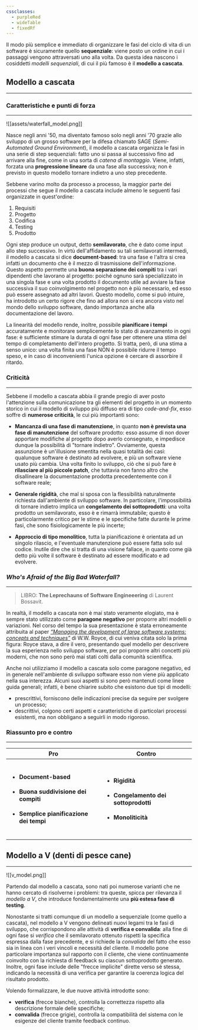 ```yaml
---
cssclasses:
  - purpleRed
  - wideTable
  - fixedRf
---
```


Il modo più semplice e immediato di organizzare le fasi del ciclo di vita di un software è sicuramente quello **sequenziale**: viene posto un ordine in cui i passaggi vengono attraversati uno alla volta. Da questa idea nascono i cosiddetti *modelli sequenziali*, di cui il più famoso è il **modello a cascata**.

## Modello a cascata
---
### Caratteristiche e punti di forza
---

![[assets/waterfall_model.png]]


Nasce negli anni '50, ma diventato famoso solo negli anni '70 grazie allo sviluppo di un grosso software per la difesa chiamato SAGE (*Semi-Automated Ground Environment*), il modello a cascata organizza le fasi in una serie di step sequenziali: fatto uno si passa al successivo fino ad arrivare alla fine, come in una sorta di *catena di montaggio*. Viene, infatti, forzata una **progressione lineare** da una fase alla successiva; non è previsto in questo modello tornare indietro a uno step precedente.

Sebbene varino molto da processo a processo, la maggior parte dei processi che segue il modello a cascata include almeno le seguenti fasi organizzate in quest'ordine:

1. Requisiti
2. Progetto
3. Codifica
4. Testing
5. Prodotto

Ogni step produce un output, detto **semilavorato**, che è dato come input allo step successivo. In virtù dell'affidamento su tali semilavorati intermedi, il modello a cascata si dice **document-based**: tra una fase e l'altra si crea infatti un documento che è il mezzo di trasmissione dell'informazione. Questo aspetto permette una **buona separazione dei compiti** tra i vari dipendenti che lavorano al progetto: poiché ognuno sarà specializzato in una singola fase e una volta prodotto il documento utile ad avviare la fase successiva il suo coinvolgimento nel progetto non è più necessario, ed esso può essere assegnato ad altri lavori. Questo modello, come si può intuire, ha introdotto un certo rigore che fino ad allora non si era ancora visto nel mondo dello sviluppo software, dando importanza anche alla documentazione del lavoro.

La linearità del modello rende, inoltre, possibile **pianificare i tempi** accuratamente e monitorare semplicemente lo stato di avanzamento in ogni fase: è sufficiente stimare la durata di ogni fase per ottenere una stima del tempo di completamento dell'intero progetto. Si tratta, però, di una stima a senso unico: una volta finita una fase NON è possibile ridurre il tempo speso, e in caso di inconvenienti l'unica opzione è cercare di assorbire il ritardo.

### Criticità
---

Sebbene il modello a cascata abbia il grande pregio di aver posto l'attenzione sulla comunicazione tra gli elementi del progetto in un momento storico in cui il modello di sviluppo più diffuso era di tipo *code-and-fix*, esso soffre di **numerose criticità**, le cui più importanti sono:

- **Mancanza di una fase di manutenzione**, in quanto **non è prevista una fase di manutenzione** del software prodotto: esso assume di non dover apportare modifiche al progetto dopo averlo consegnato, e impedisce dunque la possibilità di "tornare indietro". Ovviamente, questa assunzione è un'illusione smentita nella quasi totalità dei casi: qualunque software è destinato ad evolvere, e più un software viene usato più cambia. Una volta finito lo sviluppo, ciò che si può fare è **rilasciare al più piccole patch**, che tuttavia non fanno altro che disallineare la documentazione prodotta precedentemente con il software reale;

- **Generale rigidità**, che mal si sposa con la flessibilità naturalmente richiesta dall'ambiente di sviluppo software. In particolare, l'impossibilità di tornare indietro implica un **congelamento dei sottoprodotti**: una volta prodotto un semilavorato, esso è e rimarrà immutabile; questo è particolarmente critico per le stime e le specifiche fatte durante le prime fasi, che sono fisiologicamente le più incerte;

- **Approccio di tipo monolitico**, tutta la pianificazione è orientata ad un singolo rilascio, e l'eventuale manutenzione può essere fatta solo sul codice. Inutile dire che si tratta di una visione fallace, in quanto come già detto più volte il software è destinato ad essere modificato e ad evolvere.

### *Who's Afraid of the Big Bad Waterfall?*
---

> LIBRO: **The Leprechauns of Software Engineeering** di Laurent Bossavit.

In realtà, il modello a cascata non è mai stato veramente elogiato, ma è sempre stato utilizzato come **paragone negativo** per proporre altri modelli o variazioni. Nel corso del tempo la sua presentazione è stata erroneamente attribuita al paper [*“Managing the development of large software systems: concepts and techniques”*](https://dl.acm.org/doi/10.5555/41765.41801) di W.W. Royce, di cui veniva citata solo la prima figura: Royce stava, a dire il vero, presentando quel modello per descrivere la sua esperienza nello sviluppo software, per poi proporre altri concetti più moderni, che non sono però mai stati colti dalla comunità scientifica.

Anche noi utilizziamo il modello a cascata solo come paragone negativo, ed in generale nell'ambiente di sviluppo software esso non viene più applicato nella sua interezza. Alcuni suoi aspetti si sono però mantenuti come linee guida generali; infatti, è bene chiarire subito che esistono due tipi di modelli:

- prescrittivi, forniscono delle indicazioni precise da seguire per svolgere un processo;
- descrittivi, colgono certi aspetti e caratteristiche di particolari processi esistenti, ma non obbligano a seguirli in modo rigoroso.

### Riassunto pro e contro
---

| Pro                                                                                                                                           | Contro                                                                                                             |
| --------------------------------------------------------------------------------------------------------------------------------------------- | ------------------------------------------------------------------------------------------------------------------ |
| <ul><br><li>**Document-based**</li><br><li>**Buona suddivisione dei compiti**</li><br><li>**Semplice pianificazione dei tempi**</li><br></ul> | <ul><br><li>**Rigidità**</li><br><li>**Congelamento dei sottoprodotti**</li><br><li>**Monoliticità**</li><br></ul> |

## Modello a V (denti di pesce cane)
---

![[v_model.png]]

Partendo dal modello a cascata, sono nati poi numerose varianti che ne hanno cercato di risolverne i problemi: tra queste, spicca per rilevanza il *modello a V*, che introduce fondamentalmente una **più estesa fase di testing**.

Nonostante si tratti comunque di un modello a sequenziale (come quello a cascata), nel modello a V vengono delineati nuovi legami tra le fasi di sviluppo, che corrispondono alle attività di **verifica e convalida**: alla fine di ogni fase si *verifica* che il semilavorato ottenuto rispetti la specifica espressa dalla fase precedente, e si richiede la *convalida* del fatto che esso sia in linea con i veri vincoli e necessità del cliente. Il modello pone particolare importanza sul rapporto con il cliente, che viene continuamente coinvolto con la richiesta di feedback su ciascun sottoprodotto generato. Inoltre, ogni fase include delle "frecce implicite" dirette verso sé stessa, indicando la necessità di una verifica per garantire la coerenza logica del risultato prodotto.

Volendo formalizzare, le due nuove attività introdotte sono:

- **verifica** (frecce bianche), controlla la correttezza rispetto alla descrizione formale delle specifiche;
- **convalida** (frecce grigie), controlla la compatibilità del sistema con le esigenze del cliente tramite feedback continuo.